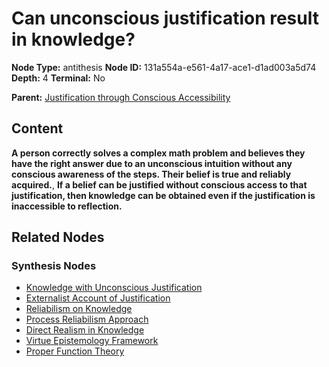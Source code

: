 # Can unconscious justification result in knowledge?

**Node Type:** antithesis
**Node ID:** 131a554a-e561-4a17-ace1-d1ad003a5d74
**Depth:** 4
**Terminal:** No

**Parent:** [Justification through Conscious Accessibility](justification-through-conscious-accessibility-synthesis-1e3cbf25-0cf2-45f9-9af8-03682616ee32.md)

## Content

**A person correctly solves a complex math problem and believes they have the right answer due to an unconscious intuition without any conscious awareness of the steps. Their belief is true and reliably acquired.**, **If a belief can be justified without conscious access to that justification, then knowledge can be obtained even if the justification is inaccessible to reflection.**

## Related Nodes

### Synthesis Nodes

- [Knowledge with Unconscious Justification](knowledge-with-unconscious-justification-synthesis-6b41858e-1b62-48f4-b02b-70c771db3b73.md)
- [Externalist Account of Justification](externalist-account-of-justification-synthesis-fa20240c-689b-4db3-b43c-f42897abfd60.md)
- [Reliabilism on Knowledge](reliabilism-on-knowledge-synthesis-0501dd52-fcb4-4d18-94b0-9a491f8137cd.md)
- [Process Reliabilism Approach](process-reliabilism-approach-synthesis-1e4ecf23-829f-4c3c-931f-cc60c315ad1b.md)
- [Direct Realism in Knowledge](direct-realism-in-knowledge-synthesis-05ee3971-6a20-4b04-b218-84e6c1c27f9a.md)
- [Virtue Epistemology Framework](virtue-epistemology-framework-synthesis-95636f70-81f9-4678-abb1-a2371b23d6d0.md)
- [Proper Function Theory](proper-function-theory-synthesis-8920490b-93bd-42ab-85a2-7730f0f1d872.md)
